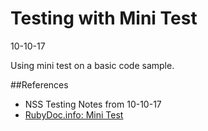 # Testing with Mini Test
10-10-17

Using mini test on a basic code sample. 



##References
- NSS Testing Notes from 10-10-17
- [RubyDoc.info: Mini Test](http://www.rubydoc.info/gems/minitest/5.10.3)
